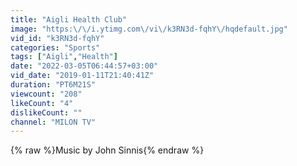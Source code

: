 ```yaml
---
title: "Aigli Health Club"
image: "https:\/\/i.ytimg.com\/vi\/k3RN3d-fqhY\/hqdefault.jpg"
vid_id: "k3RN3d-fqhY"
categories: "Sports"
tags: ["Aigli","Health"]
date: "2022-03-05T06:44:57+03:00"
vid_date: "2019-01-11T21:40:41Z"
duration: "PT6M21S"
viewcount: "208"
likeCount: "4"
dislikeCount: ""
channel: "MILON TV"
---
```

{% raw %}Music by John Sinnis{% endraw %}
